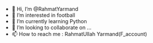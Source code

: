 - 👋 Hi, I’m @RahmatYarmand
- 👀 I’m interested in  football
- 🌱 I’m currently learning Python
- 💞️ I’m looking to collaborate on ...
- 📫 How to reach me : RahmatUllah Yarmand(F_account)

<!---
RahmatYarmand/RahmatYarmand is a ✨ special ✨ repository because its `README.md` (this file) appears on your GitHub profile.
You can click the Preview link to take a look at your changes.
--->
